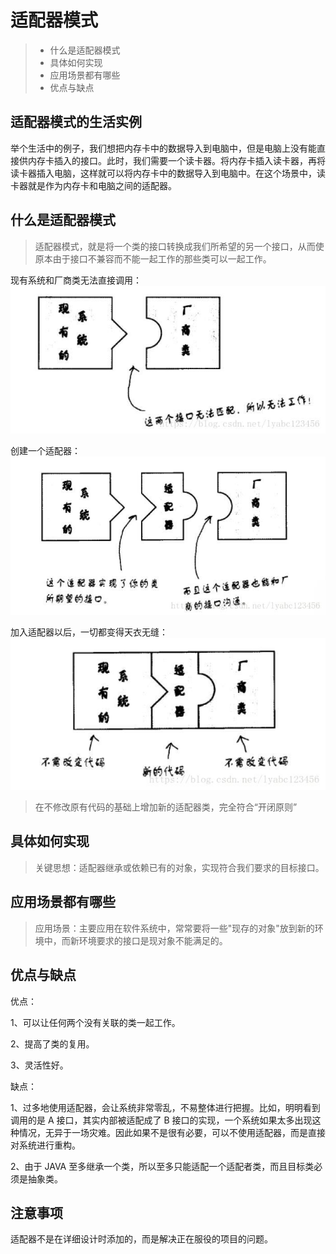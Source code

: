 # 适配器模式

> - 什么是适配器模式
> - 具体如何实现
> - 应用场景都有哪些
> - 优点与缺点


## 适配器模式的生活实例

举个生活中的例子，我们想把内存卡中的数据导入到电脑中，但是电脑上没有能直接供内存卡插入的接口。此时，我们需要一个读卡器。将内存卡插入读卡器，再将读卡器插入电脑，这样就可以将内存卡中的数据导入到电脑中。在这个场景中，读卡器就是作为内存卡和电脑之间的适配器。


## 什么是适配器模式

> 适配器模式，就是将一个类的接口转换成我们所希望的另一个接口，从而使原本由于接口不兼容而不能一起工作的那些类可以一起工作。

现有系统和厂商类无法直接调用：
![](images/pattern/adapter_1.jpg)

创建一个适配器：
![](images/pattern/adapter_2.jpg)

加入适配器以后，一切都变得天衣无缝：
![](images/pattern/adapter_3.jpg)


> 在不修改原有代码的基础上增加新的适配器类，完全符合“开闭原则”

## 具体如何实现

> 关键思想：适配器继承或依赖已有的对象，实现符合我们要求的目标接口。


## 应用场景都有哪些

> 应用场景：主要应用在软件系统中，常常要将一些"现存的对象"放到新的环境中，而新环境要求的接口是现对象不能满足的。


## 优点与缺点

优点： 

1、可以让任何两个没有关联的类一起工作。 

2、提高了类的复用。 

3、灵活性好。


缺点： 

1、过多地使用适配器，会让系统非常零乱，不易整体进行把握。比如，明明看到调用的是 A 接口，其实内部被适配成了 B 接口的实现，一个系统如果太多出现这种情况，无异于一场灾难。因此如果不是很有必要，可以不使用适配器，而是直接对系统进行重构。

2、由于 JAVA 至多继承一个类，所以至多只能适配一个适配者类，而且目标类必须是抽象类。


## 注意事项

适配器不是在详细设计时添加的，而是解决正在服役的项目的问题。